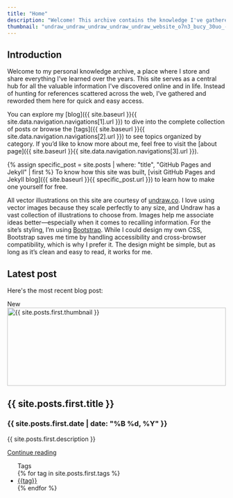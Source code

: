 ```yaml
---
title: "Home"  
description: "Welcome! This archive contains the knowledge I've gathered throughout my life."  
thumbnail: "undraw_undraw_undraw_undraw_undraw_website_o7n3_bucy_30uo_-1-_d6br_0qfo.svg"
---
```


## Introduction

Welcome to my personal knowledge archive, a place where I store and share everything I’ve learned over the years. This site serves as a central hub for all the valuable information I've discovered online and in life. Instead of hunting for references scattered across the web, I’ve gathered and reworded them here for quick and easy access.

You can explore my [blog]({{ site.baseurl }}{{ site.data.navigation.navigations[1].url }}) to dive into the complete collection of posts or browse the [tags]({{ site.baseurl }}{{ site.data.navigation.navigations[2].url }}) to see topics organized by category. If you’d like to know more about me, feel free to visit the [about page]({{ site.baseurl }}{{ site.data.navigation.navigations[3].url }}).

{% assign specific_post = site.posts | where: "title", "GitHub Pages and Jekyll" | first %}
To know how this site was built, [visit GitHub Pages and Jekyll blog]({{ site.baseurl }}{{ specific_post.url }}) to learn how to make one yourself for free.

All vector illustrations on this site are courtesy of [undraw.co](https://undraw.co/). I love using vector images because they scale perfectly to any size, and Undraw has a vast collection of illustrations to choose from. Images help me associate ideas better—especially when it comes to recalling information. For the site’s styling, I’m using [Bootstrap](https://getbootstrap.com/). While I could design my own CSS, Bootstrap saves me time by handling accessibility and cross-browser compatibility, which is why I prefer it. The design might be simple, but as long as it’s clean and easy to read, it works for me.

## Latest post

Here's the most recent blog post:

<div class="card w-100">
    <div class="card-header">
        New
    </div>
    <div class="p-4">
        <img class="card-img-top" src="{{ site.baseurl }}/assets/svgs/{{ site.posts.first.thumbnail }}" alt="{{ site.posts.first.thumbnail }}"
        style="width: 100%; height: 180px; object-fit: cover;">
    </div>
    <div class="card-body">
        <h2 class="h5 card-title">{{ site.posts.first.title }}</h2>
        <h3 class="h6 card-subtitle mb-2 text-body-secondary">{{ site.posts.first.date | date: "%B %d, %Y" }}</h3>
        <p class="card-text text-truncate" style="max-width: 100%;">{{ site.posts.first.description }}</p>
        <a href="{{ site.baseurl }}{{ site.posts.first.url }}" class="btn btn-primary">Continue reading</a>
    </div>
    <ul class="list-group list-group-flush">
      <div class="card-header">
        Tags
      </div>
      {% for tag in site.posts.first.tags %}
      <li class="list-group-item">
        <a class="card-link" href="{{site.baseurl}}/tags.html#{{tag|slugize}}">{{tag}}</a>
      </li>
      {% endfor %}
    </ul>
</div>